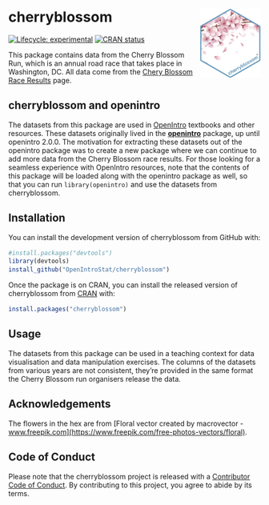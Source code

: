 
<!-- README.md is generated from README.Rmd. Please edit that file -->

# cherryblossom <a href="https://www.openintro.org/"><img src="man/figures/cherryblossom-hex.png" align="right" height="139"></a>

<!-- badges: start -->

[![Lifecycle:
experimental](https://img.shields.io/badge/lifecycle-experimental-orange.svg)](https://www.tidyverse.org/lifecycle/#experimental)
[![CRAN
status](https://www.r-pkg.org/badges/version/cherryblossom)](https://CRAN.R-project.org/package=cherryblossom)
<!-- badges: end -->

This package contains data from the Cherry Blossom Run, which is an
annual road race that takes place in Washington, DC. All data come from
the [Chery Blossom Race
Results](http://www.cherryblossom.org/aboutus/results.php) page.

## cherryblossom and openintro

The datasets from this package are used in [OpenIntro]() textbooks and
other resources. These datasets originally lived in the
[**openintro**]() package, up until openintro 2.0.0. The motivation for
extracting these datasets out of the openintro package was to create a
new package where we can continue to add more data from the Cherry
Blossom race results. For those looking for a seamless experience with
OpenIntro resources, note that the contents of this package will be
loaded along with the openintro package as well, so that you can run
`library(openintro)` and use the datasets from cherryblossom.

## Installation

You can install the development version of cherryblossom from GitHub
with:

``` r
#install.packages("devtools")
library(devtools)
install_github("OpenIntroStat/cherryblossom")
```

Once the package is on CRAN, you can install the released version of
cherryblossom from [CRAN](https://CRAN.R-project.org) with:

``` r
install.packages("cherryblossom")
```

## Usage

The datasets from this package can be used in a teaching context for
data visualisation and data manipulation exercises. The columns of the
datasets from various years are not consistent, they’re provided in the
same format the Cherry Blossom run organisers release the data.

## Acknowledgements

The flowers in the hex are from [Floral vector created by macrovector -
www.freepik.com](https://www.freepik.com/free-photos-vectors/floral).

## Code of Conduct

Please note that the cherryblossom project is released with a
[Contributor Code of
Conduct](https://contributor-covenant.org/version/2/0/CODE_OF_CONDUCT.html).
By contributing to this project, you agree to abide by its terms.
